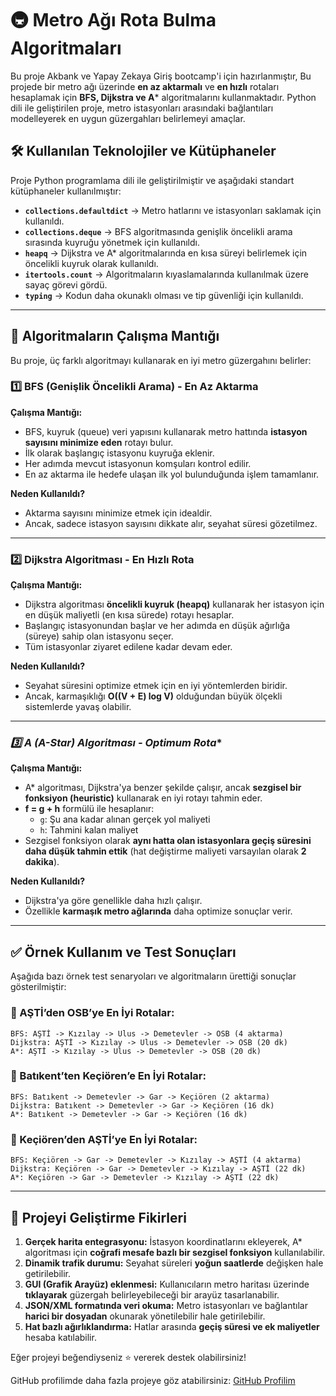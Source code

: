 # 🚇 Metro Ağı Rota Bulma Algoritmaları  

Bu proje Akbank ve Yapay Zekaya Giriş bootcamp'i için hazırlanmıştır, Bu projede bir metro ağı üzerinde **en az aktarmalı** ve **en hızlı** rotaları hesaplamak için **BFS, Dijkstra ve A*** algoritmalarını kullanmaktadır. Python dili ile geliştirilen proje, metro istasyonları arasındaki bağlantıları modelleyerek en uygun güzergahları belirlemeyi amaçlar.  

## 🛠 Kullanılan Teknolojiler ve Kütüphaneler  

Proje Python programlama dili ile geliştirilmiştir ve aşağıdaki standart kütüphaneler kullanılmıştır:  

- **`collections.defaultdict`** → Metro hatlarını ve istasyonları saklamak için kullanıldı.  
- **`collections.deque`** → BFS algoritmasında genişlik öncelikli arama sırasında kuyruğu yönetmek için kullanıldı.  
- **`heapq`** → Dijkstra ve A* algoritmalarında en kısa süreyi belirlemek için öncelikli kuyruk olarak kullanıldı.  
- **`itertools.count`** → Algoritmaların kıyaslamalarında kullanılmak üzere sayaç görevi gördü.  
- **`typing`** → Kodun daha okunaklı olması ve tip güvenliği için kullanıldı.  

---

## 📌 Algoritmaların Çalışma Mantığı  

Bu proje, üç farklı algoritmayı kullanarak en iyi metro güzergahını belirler:  

### **1️⃣ BFS (Genişlik Öncelikli Arama) - En Az Aktarma**  
**Çalışma Mantığı:**  
- BFS, kuyruk (queue) veri yapısını kullanarak metro hattında **istasyon sayısını minimize eden** rotayı bulur.  
- İlk olarak başlangıç istasyonu kuyruğa eklenir.  
- Her adımda mevcut istasyonun komşuları kontrol edilir.  
- En az aktarma ile hedefe ulaşan ilk yol bulunduğunda işlem tamamlanır.  

**Neden Kullanıldı?**  
- Aktarma sayısını minimize etmek için idealdir.  
- Ancak, sadece istasyon sayısını dikkate alır, seyahat süresi gözetilmez.  

---

### **2️⃣ Dijkstra Algoritması - En Hızlı Rota**  
**Çalışma Mantığı:**  
- Dijkstra algoritması **öncelikli kuyruk (heapq)** kullanarak her istasyon için en düşük maliyetli (en kısa sürede) rotayı hesaplar.  
- Başlangıç istasyonundan başlar ve her adımda en düşük ağırlığa (süreye) sahip olan istasyonu seçer.  
- Tüm istasyonlar ziyaret edilene kadar devam eder.  

**Neden Kullanıldı?**  
- Seyahat süresini optimize etmek için en iyi yöntemlerden biridir.  
- Ancak, karmaşıklığı **O((V + E) log V)** olduğundan büyük ölçekli sistemlerde yavaş olabilir.  

---

### **3️⃣ A* (A-Star) Algoritması - Optimum Rota**  
**Çalışma Mantığı:**  
- A* algoritması, Dijkstra'ya benzer şekilde çalışır, ancak **sezgisel bir fonksiyon (heuristic)** kullanarak en iyi rotayı tahmin eder.  
- **f = g + h** formülü ile hesaplanır:  
  - `g`: Şu ana kadar alınan gerçek yol maliyeti  
  - `h`: Tahmini kalan maliyet  
- Sezgisel fonksiyon olarak **aynı hatta olan istasyonlara geçiş süresini daha düşük tahmin ettik** (hat değiştirme maliyeti varsayılan olarak **2 dakika**).  

**Neden Kullanıldı?**  
- Dijkstra'ya göre genellikle daha hızlı çalışır.  
- Özellikle **karmaşık metro ağlarında** daha optimize sonuçlar verir.  

---

## ✅ Örnek Kullanım ve Test Sonuçları  

Aşağıda bazı örnek test senaryoları ve algoritmaların ürettiği sonuçlar gösterilmiştir:  

### **🚉 AŞTİ’den OSB’ye En İyi Rotalar:**  
```
BFS: AŞTİ -> Kızılay -> Ulus -> Demetevler -> OSB (4 aktarma)
Dijkstra: AŞTİ -> Kızılay -> Ulus -> Demetevler -> OSB (20 dk)
A*: AŞTİ -> Kızılay -> Ulus -> Demetevler -> OSB (20 dk)
```
### **🚉 Batıkent’ten Keçiören’e En İyi Rotalar:**  
```
BFS: Batıkent -> Demetevler -> Gar -> Keçiören (2 aktarma)
Dijkstra: Batıkent -> Demetevler -> Gar -> Keçiören (16 dk)
A*: Batıkent -> Demetevler -> Gar -> Keçiören (16 dk)
```
### **🚉 Keçiören’den AŞTİ’ye En İyi Rotalar:**  
```
BFS: Keçiören -> Gar -> Demetevler -> Kızılay -> AŞTİ (4 aktarma)
Dijkstra: Keçiören -> Gar -> Demetevler -> Kızılay -> AŞTİ (22 dk)
A*: Keçiören -> Gar -> Demetevler -> Kızılay -> AŞTİ (22 dk)
```

---

## 🔧 Projeyi Geliştirme Fikirleri  

1. **Gerçek harita entegrasyonu:** İstasyon koordinatlarını ekleyerek, A* algoritması için **coğrafi mesafe bazlı bir sezgisel fonksiyon** kullanılabilir.  
2. **Dinamik trafik durumu:** Seyahat süreleri **yoğun saatlerde** değişken hale getirilebilir.  
3. **GUI (Grafik Arayüz) eklenmesi:** Kullanıcıların metro haritası üzerinde **tıklayarak** güzergah belirleyebileceği bir arayüz tasarlanabilir.  
4. **JSON/XML formatında veri okuma:** Metro istasyonları ve bağlantılar **harici bir dosyadan** okunarak yönetilebilir hale getirilebilir.  
5. **Hat bazlı ağırlıklandırma:** Hatlar arasında **geçiş süresi ve ek maliyetler** hesaba katılabilir.  


Eğer projeyi beğendiyseniz ⭐ vererek destek olabilirsiniz!  

GitHub profilimde daha fazla projeye göz atabilirsiniz: [GitHub Profilim](https://github.com/)  
